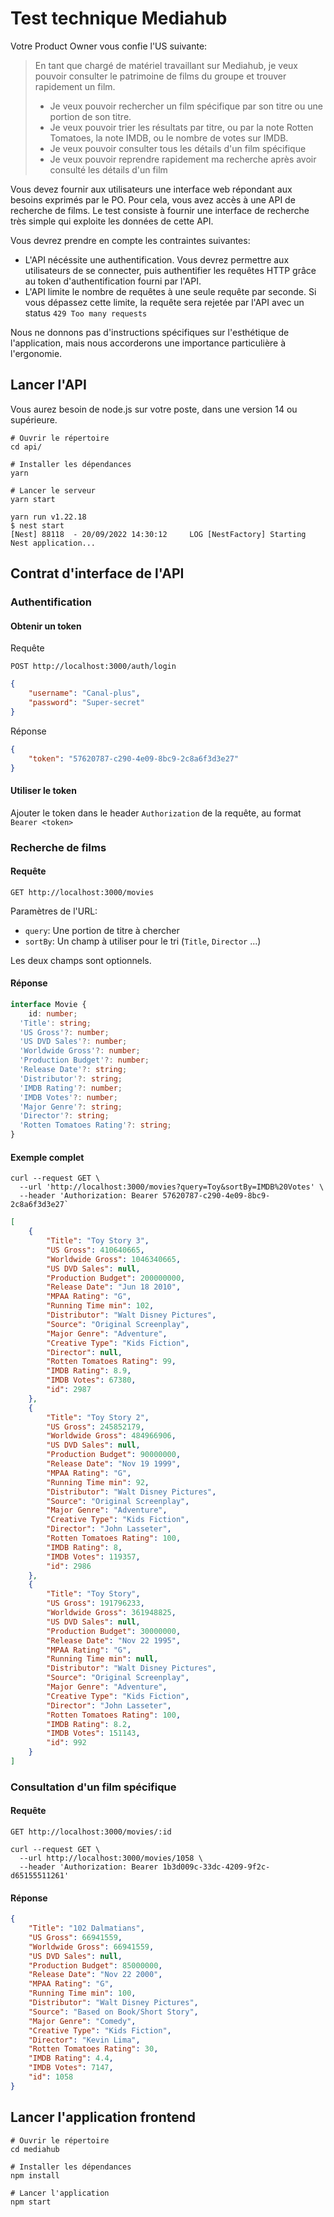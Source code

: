 # Test technique Mediahub

Votre Product Owner vous confie l'US suivante:

> En tant que chargé de matériel travaillant sur Mediahub, je veux pouvoir consulter le patrimoine de films du groupe et trouver rapidement un film.
> - Je veux pouvoir rechercher un film spécifique par son titre ou une portion de son titre.
> - Je veux pouvoir trier les résultats par titre, ou par la note Rotten Tomatoes, la note IMDB, ou le nombre de votes sur IMDB.
> - Je veux pouvoir consulter tous les détails d'un film spécifique
> - Je veux pouvoir reprendre rapidement ma recherche après avoir consulté les détails d'un film

Vous devez fournir aux utilisateurs une interface web répondant aux besoins exprimés par le PO.
Pour cela, vous avez accès à une API de recherche de films. Le test consiste à fournir une interface de recherche très simple qui exploite les données de cette API.

Vous devrez prendre en compte les contraintes suivantes:

- L'API nécéssite une authentification. Vous devrez permettre aux utilisateurs de se connecter, puis authentifier les requêtes HTTP grâce au token d'authentification fourni par l'API.
- L'API limite le nombre de requêtes à une seule requête par seconde. Si vous dépassez cette limite, la requête sera rejetée par l'API avec un status
`429 Too many requests`

Nous ne donnons pas d'instructions spécifiques sur l'esthétique de l'application, mais nous accorderons une importance particulière à
l'ergonomie.

## Lancer l'API

Vous aurez besoin de node.js sur votre poste, dans une version 14 ou supérieure.

```shell
# Ouvrir le répertoire
cd api/

# Installer les dépendances
yarn

# Lancer le serveur
yarn start
```

```shell
yarn run v1.22.18
$ nest start
[Nest] 88118  - 20/09/2022 14:30:12     LOG [NestFactory] Starting Nest application...
```

## Contrat d'interface de l'API

### Authentification

#### Obtenir un token

Requête

```
POST http://localhost:3000/auth/login
```

```json
{
	"username": "Canal-plus",
	"password": "Super-secret"
}
```

Réponse

```json
{
	"token": "57620787-c290-4e09-8bc9-2c8a6f3d3e27"
}
```

#### Utiliser le token

Ajouter le token dans le header `Authorization` de la requête, au format `Bearer <token>`

### Recherche de films

#### Requête

```
GET http://localhost:3000/movies
```

Paramètres de l'URL:

- `query`: Une portion de titre à chercher
- `sortBy`: Un champ à utiliser pour le tri (`Title`, `Director` ...)

Les deux champs sont optionnels.

#### Réponse

```typescript
interface Movie {
	id: number;
  'Title': string;
  'US Gross'?: number;
  'US DVD Sales'?: number;
  'Worldwide Gross'?: number;
  'Production Budget'?: number;
  'Release Date'?: string;
  'Distributor'?: string;
  'IMDB Rating'?: number;
  'IMDB Votes'?: number;
  'Major Genre'?: string;
  'Director'?: string;
  'Rotten Tomatoes Rating'?: string;
}
```

#### Exemple complet

```shell
curl --request GET \
  --url 'http://localhost:3000/movies?query=Toy&sortBy=IMDB%20Votes' \
  --header 'Authorization: Bearer 57620787-c290-4e09-8bc9-2c8a6f3d3e27`
```

```json
[
	{
		"Title": "Toy Story 3",
		"US Gross": 410640665,
		"Worldwide Gross": 1046340665,
		"US DVD Sales": null,
		"Production Budget": 200000000,
		"Release Date": "Jun 18 2010",
		"MPAA Rating": "G",
		"Running Time min": 102,
		"Distributor": "Walt Disney Pictures",
		"Source": "Original Screenplay",
		"Major Genre": "Adventure",
		"Creative Type": "Kids Fiction",
		"Director": null,
		"Rotten Tomatoes Rating": 99,
		"IMDB Rating": 8.9,
		"IMDB Votes": 67380,
		"id": 2987
	},
	{
		"Title": "Toy Story 2",
		"US Gross": 245852179,
		"Worldwide Gross": 484966906,
		"US DVD Sales": null,
		"Production Budget": 90000000,
		"Release Date": "Nov 19 1999",
		"MPAA Rating": "G",
		"Running Time min": 92,
		"Distributor": "Walt Disney Pictures",
		"Source": "Original Screenplay",
		"Major Genre": "Adventure",
		"Creative Type": "Kids Fiction",
		"Director": "John Lasseter",
		"Rotten Tomatoes Rating": 100,
		"IMDB Rating": 8,
		"IMDB Votes": 119357,
		"id": 2986
	},
	{
		"Title": "Toy Story",
		"US Gross": 191796233,
		"Worldwide Gross": 361948825,
		"US DVD Sales": null,
		"Production Budget": 30000000,
		"Release Date": "Nov 22 1995",
		"MPAA Rating": "G",
		"Running Time min": null,
		"Distributor": "Walt Disney Pictures",
		"Source": "Original Screenplay",
		"Major Genre": "Adventure",
		"Creative Type": "Kids Fiction",
		"Director": "John Lasseter",
		"Rotten Tomatoes Rating": 100,
		"IMDB Rating": 8.2,
		"IMDB Votes": 151143,
		"id": 992
	}
]
```

### Consultation d'un film spécifique

#### Requête

```
GET http://localhost:3000/movies/:id
```

```shell
curl --request GET \
  --url http://localhost:3000/movies/1058 \
  --header 'Authorization: Bearer 1b3d009c-33dc-4209-9f2c-d65155511261'
```

#### Réponse

```json
{
	"Title": "102 Dalmatians",
	"US Gross": 66941559,
	"Worldwide Gross": 66941559,
	"US DVD Sales": null,
	"Production Budget": 85000000,
	"Release Date": "Nov 22 2000",
	"MPAA Rating": "G",
	"Running Time min": 100,
	"Distributor": "Walt Disney Pictures",
	"Source": "Based on Book/Short Story",
	"Major Genre": "Comedy",
	"Creative Type": "Kids Fiction",
	"Director": "Kevin Lima",
	"Rotten Tomatoes Rating": 30,
	"IMDB Rating": 4.4,
	"IMDB Votes": 7147,
	"id": 1058
}
```

## Lancer l'application frontend

```shell
# Ouvrir le répertoire
cd mediahub

# Installer les dépendances
npm install

# Lancer l'application
npm start
```
